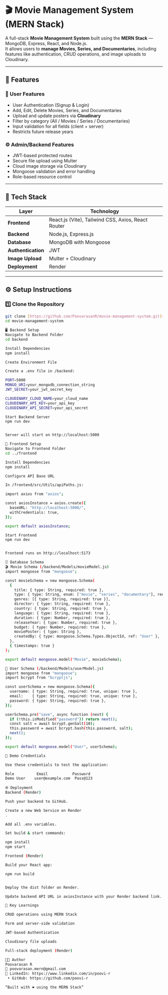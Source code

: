 # 🎬 Movie Management System (MERN Stack)

A full-stack **Movie Management System** built using the **MERN Stack** — MongoDB, Express, React, and Node.js.  
It allows users to **manage Movies, Series, and Documentaries**, including features like authentication, CRUD operations, and image uploads to Cloudinary.

---

## 🚀 Features

### 👥 User Features
- User Authentication (Signup & Login)
- Add, Edit, Delete Movies, Series, and Documentaries
- Upload and update posters via **Cloudinary**
- Filter by category (All / Movies / Series / Documentaries)
- Input validation for all fields (client + server)
- Restricts future release years

### ⚙️ Admin/Backend Features
- JWT-based protected routes
- Secure file upload using Multer
- Cloud image storage via Cloudinary
- Mongoose validation and error handling
- Role-based resource control

---

## 🧩 Tech Stack

| Layer | Technology |
|-------|-------------|
| **Frontend** | React.js (Vite), Tailwind CSS, Axios, React Router |
| **Backend** | Node.js, Express.js |
| **Database** | MongoDB with Mongoose |
| **Authentication** | JWT |
| **Image Upload** | Multer + Cloudinary |
| **Deployment** | Render |

---

## ⚙️ Setup Instructions

### 1️⃣ Clone the Repository
```bash
git clone [https://github.com/PoovarasanR/movie-management-system.git](https://github.com/poovi-r/MyMovie)
cd movie-management-system

🖥️ Backend Setup
Navigate to Backend Folder
cd backend

Install Dependencies
npm install

Create Environment File

Create a .env file in /backend:

PORT=5000
MONGO_URI=your_mongodb_connection_string
JWT_SECRET=your_jwt_secret_key

CLOUDINARY_CLOUD_NAME=your_cloud_name
CLOUDINARY_API_KEY=your_api_key
CLOUDINARY_API_SECRET=your_api_secret

Start Backend Server
npm run dev


Server will start on http://localhost:5000

🎨 Frontend Setup
Navigate to Frontend Folder
cd ../frontend

Install Dependencies
npm install

Configure API Base URL

In /frontend/src/Utils/apiPaths.js:

import axios from "axios";

const axiosInstance = axios.create({
  baseURL: "http://localhost:5000/",
  withCredentials: true,
});

export default axiosInstance;

Start Frontend
npm run dev


Frontend runs on http://localhost:5173

🗄️ Database Schema
🎬 Movie Schema (/backend/Models/movieModel.js)
import mongoose from "mongoose";

const movieSchema = new mongoose.Schema(
  {
    title: { type: String, required: true },
    type: { type: String, enum: ["movie", "series", "documentary"], required: true },
    genres: [{ type: String, required: true }],
    director: { type: String, required: true },
    country: { type: String, required: true },
    language: { type: String, required: true },
    duration: { type: Number, required: true },
    releaseYear: { type: Number, required: true },
    budget: { type: Number, required: true },
    moviePoster: { type: String },
    createdBy: { type: mongoose.Schema.Types.ObjectId, ref: "User" },
  },
  { timestamps: true }
);

export default mongoose.model("Movie", movieSchema);

👤 User Schema (/backend/Models/userModel.js)
import mongoose from "mongoose";
import bcrypt from "bcryptjs";

const userSchema = new mongoose.Schema({
  username: { type: String, required: true, unique: true },
  email:    { type: String, required: true, unique: true },
  password: { type: String, required: true },
});

userSchema.pre("save", async function (next) {
  if (!this.isModified("password")) return next();
  const salt = await bcrypt.genSalt(10);
  this.password = await bcrypt.hash(this.password, salt);
  next();
});

export default mongoose.model("User", userSchema);

🔑 Demo Credentials

Use these credentials to test the application:

Role	      Email	          Password
Demo User	 user@example.com  Pass@123
	
🌐 Deployment
Backend (Render)

Push your backend to GitHub.

Create a new Web Service on Render
.

Add all .env variables.

Set build & start commands:

npm install
npm start

Frontend (Render)

Build your React app:

npm run build


Deploy the dist folder on Render.

Update backend API URL in axiosInstance with your Render backend link.

🧠 Key Learnings

CRUD operations using MERN Stack

Form and server-side validation

JWT-based Authentication

Cloudinary file uploads

Full-stack deployment (Render)

👨‍💻 Author
Poovarasan R
📧 poovarasan.mern@gmail.com
🔗 LinkedIn: https://www.linkedin.com/in/poovi-r
 • GitHub: https://github.com/poovi-r

“Built with ❤️ using the MERN Stack”


